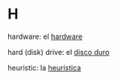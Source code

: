# H

hardware: el [hardware](https://es.wikipedia.org/wiki/Hardware)

hard (disk) drive: el [disco duro](https://es.wikipedia.org/wiki/Unidad_de_disco_duro)

heuristic: la [heurística](https://es.wikipedia.org/wiki/Heur%C3%ADstica_(inform%C3%A1tica))
